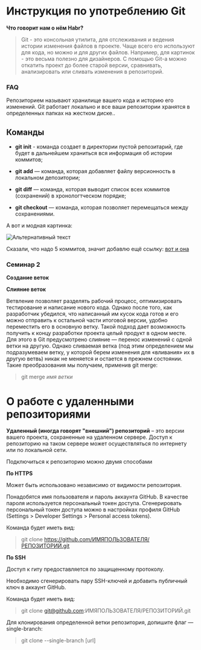 # Инструкция по употреблению Git 

**Что говорит нам о нём Habr?**
> Git - это консольная утилита, для отслеживания и ведения истории изменения файлов в проекте. Чаще всего его используют для кода, но можно и для других файлов. Например, для картинок - это весьма полезно для дизайнеров.
С помощью Git-a можно откатить проект до более старой версии, сравнивать, анализировать или сливать изменения в репозиторий.

### FAQ 

Репозиторием называют хранилище вашего кода и историю его изменений. Git работает локально и все ваши репозитории хранятся в определенных папках на жестком диске..

## Команды 

* **git init** - команда создает в директории пустой репозитарий, где будет в дальнейшем храниться вся информация об истории коммитов;

* **git add** — команда, которая добавляет файлу версионность в локальном депозитории;

* **git diff** — команда, которая выводит список всех коммитов (сохранений) в хронологтческом порядке;

* **git checkout** — команда, которая позволяет перемещаться между сохранениями. 

А вот и модная картинка:

![Альтернативный текст](1.png)

Сказали, что надо 5 коммитов, значит добавлю ещё ссылку: [вот и она](https://github.com/rucreatizer/git "Это шпаргалка по консольным командам Git")

### Семинар 2



__Создание веток__



__Слияние веток__

Ветвление позволяет разделять рабочий процесс, оптимизировать тестирование и написание нового кода. Однако после того, как разработчик убедился, что написанный им кусок кода готов и его можно отправить к остальной части итоговой версии, удобно переместить его в основную ветку. Такой подход дает возможность получить к концу разработки проекта целый продукт в одном месте.
Для этого в Git предусмотрено слияние — перенос изменений с одной ветки на другую. Однако сливаемая ветка (под этим определением мы подразумеваем ветку, у которой берем изменения для «вливания» их в другую ветвь) никак не меняется и остается в прежнем состоянии. Такие преобразования мы получаем, применив git merge:


> git merge *имя ветки*


# О работе с удаленными репозиториями

**Удаленный (иногда говорят "внешний") репозиторий** – это версии вашего проекта, сохраненные на удаленном сервере. Доступ к репозиторию на таком сервере может осуществляться по интернету или по локальной сети.

Подключиться к репозиторию можно двумя способами

__По HTTPS__

Может быть использовано независимо от видимости репозитория.

Понадобятся имя пользователя и пароль аккаунта GitHub. В качестве пароля используется персональный токен доступа. Сгенерировать персональный токен доступа можно в настройках профиля GitHub (Settings > Developer Settings > Personal access tokens).

Команда будет иметь вид:

> git clone https://github.com/ИМЯПОЛЬЗОВАТЕЛЯ/РЕПОЗИТОРИЙ.git


__По SSH__

Доступ к гиту предоставляется по защищенному протоколу.

Необходимо сгенерировать пару SSH-ключей и добавить публичный ключ в аккаунт GitHub.

Команда будет иметь вид:

> git clone git@github.com:ИМЯПОЛЬЗОВАТЕЛЯ/РЕПОЗИТОРИЙ.git

Для клонирования определенной ветки репозитория, допишите флаг —single-branch:

> git clone --single-branch [url]
